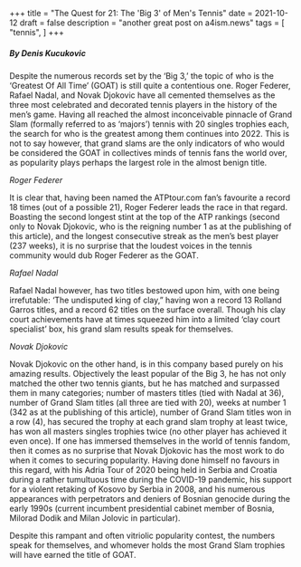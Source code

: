 +++
title = "The Quest for 21: The 'Big 3' of Men's Tennis"
date = 2021-10-12
draft = false
description = "another great post on a4ism.news"
tags = [
    "tennis",
]
+++

##### *By Denis Kucukovic* 

Despite the numerous records set by the ‘Big 3,’ the topic of who is the ‘Greatest Of All Time’ (GOAT) is still quite a contentious one. Roger Federer, Rafael Nadal, and Novak Djokovic have all cemented themselves as the three most celebrated and decorated tennis players in the history of the men’s game. Having all reached the almost inconceivable pinnacle of Grand Slam (formally referred to as ‘majors’) tennis with 20 singles trophies each, the search for who is the greatest among them continues into 2022. This is not to say however, that grand slams are the only indicators of who would be considered the GOAT in collectives minds of tennis fans the world over, as popularity plays perhaps the largest role in the almost benign title. 

*Roger Federer*

It is clear that, having been named the ATPtour.com fan’s favourite a record 18 times (out of a possible 21), Roger Federer leads the race in that regard. Boasting the second longest stint at the top of the ATP rankings (second only to Novak Djokovic, who is the reigning number 1 as at the publishing of this article), and the longest consecutive streak as the men’s best player (237 weeks), it is no surprise that the loudest voices in the tennis community would dub Roger Federer as the GOAT. 

*Rafael Nadal* 

Rafael Nadal however, has two titles bestowed upon him, with one being irrefutable: ‘The undisputed king of clay,” having won a record 13 Rolland Garros titles, and a record 62 titles on the surface overall. Though his clay court achievements have at times squeezed him into a limited ‘clay court specialist’ box, his grand slam results speak for themselves. 

*Novak Djokovic* 

Novak Djokovic on the other hand, is in this company based purely on his amazing results. Objectively the least popular of the Big 3, he has not only matched the other two tennis giants, but he has matched and surpassed them in many categories; number of masters titles (tied with Nadal at 36), number of Grand Slam titles (all three are tied with 20), weeks at number 1 (342 as at the publishing of this article), number of Grand Slam titles won in a row (4), has secured the trophy at each grand slam trophy at least twice, has won all masters singles trophies twice (no other player has achieved it even once). If one has immersed themselves in the world of tennis fandom, then it comes as no surprise that Novak Djokovic has the most work to do when it comes to securing popularity. Having done himself no favours in this regard, with his Adria Tour of 2020 being held in Serbia and Croatia during a rather tumultuous time during the COVID-19 pandemic, his support for a violent retaking of Kosovo by Serbia in 2008, and his numerous appearances with perpetrators and deniers of Bosnian genocide during the early 1990s (current incumbent presidential cabinet member of Bosnia, Milorad Dodik and Milan Jolovic in particular). 

Despite this rampant and often vitriolic popularity contest, the numbers speak for themselves, and whomever holds the most Grand Slam trophies will have earned the title of GOAT. 
